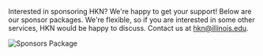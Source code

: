  Interested in sponsoring HKN? We're happy to get your support! Below are our sponsor packages. We're flexible, so if you are interested in some other services, HKN would be happy to discuss. Contact us at hkn@illinois.edu.

 ![Sponsors Package](/WebsiteImages/SponsorsPage/Sponsorship_Flyer_Fall_2025.jpg)